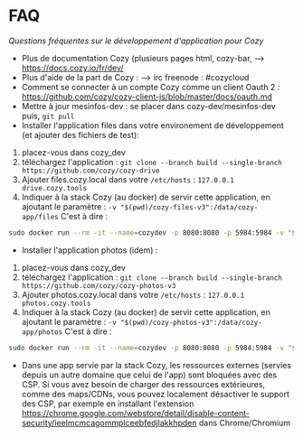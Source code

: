 # FAQ

_Questions fréquentes sur le développement d'application pour Cozy_

* Plus de documentation Cozy (plusieurs pages html, cozy-bar,  –>  https://docs.cozy.io/fr/dev/
* Plus d'aide de la part de Cozy : –> irc freenode :  #cozycloud
* Comment se connecter à un compte Cozy comme un client Oauth 2 : https://github.com/cozy/cozy-client-js/blob/master/docs/oauth.md
* Mettre à jour mesinfos-dev : se placer dans cozy-dev/mesinfos-dev puis, `git pull`
* Installer l'application files dans votre environement de développement (et ajouter des fichiers de test):
 1. placez-vous dans cozy_dev
 2. téléchargez l'application : `git clone --branch build --single-branch https://github.com/cozy/cozy-drive`
 3. Ajouter files.cozy.local dans votre `/etc/hosts` : `127.0.0.1  drive.cozy.tools`
 4. Indiquer à la stack Cozy (au docker) de servir cette application, en ajoutant le paramètre : `-v "$(pwd)/cozy-files-v3":/data/cozy-app/files`
 C'est à dire :
```bash
sudo docker run --rm -it --name=cozydev -p 8080:8080 -p 5984:5984 -v "$(pwd)/docker_things/db":/usr/local/couchdb/data -v "$(pwd)/docker_things/storage":/data/cozy-storage -v "$(pwd)/mesinfos-dev":/data/cozy-app/mesinfos-dev -v "$(pwd)/cozy-drive":/data/cozy-app/drive -v "$(pwd)/hellomesinfos":/data/cozy-app/app  cozy/cozy-app-dev
```

* Installer l'application photos (idem) :
 1. placez-vous dans cozy_dev
 2. téléchargez l'application : `git clone --branch build --single-branch https://github.com/cozy/cozy-photos-v3`
 3. Ajouter photos.cozy.local dans votre `/etc/hosts` : `127.0.0.1  photos.cozy.tools`
 4. Indiquer à la stack Cozy (au docker) de servir cette application, en ajoutant le paramètre : `-v "$(pwd)/cozy-photos-v3":/data/cozy-app/photos`
 C'est à dire :
  ```sh
  sudo docker run --rm -it --name=cozydev -p 8080:8080 -p 5984:5984 -v "$(pwd)/docker_things/db":/usr/local/couchdb/data -v "$(pwd)/docker_things/storage":/data/cozy-storage -v "$(pwd)/mesinfos-dev":/data/cozy-app/mesinfos-dev -v "$(pwd)/cozy-drive":/data/cozy-app/drive -v "$(pwd)/cozy-photos-v3":/data/cozy-app/photos -v "$(pwd)/hellomesinfos":/data/cozy-app/app  cozy/cozy-app-dev
  ```
* Dans une app servie par la stack Cozy, les ressources externes (servies depuis un autre domaine que celui de l'app) sont bloquées avec des CSP. Si vous avez besoin de charger des ressources extérieures, comme des maps/CDNs, vous pouvez localement désactiver le support des CSP, par exemple en installant l'extension https://chrome.google.com/webstore/detail/disable-content-security/ieelmcmcagommplceebfedjlakkhpden  dans Chrome/Chromium

